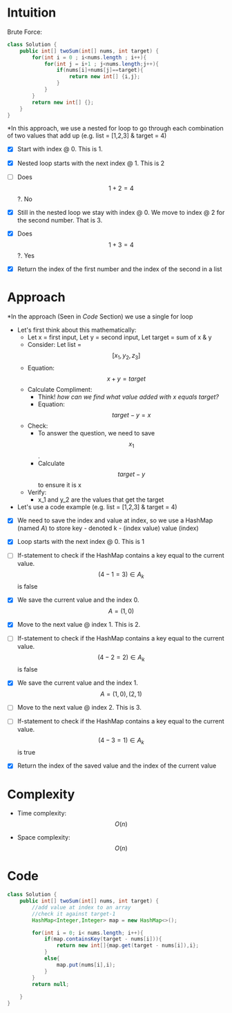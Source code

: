 # Intuition
Brute Force:
``` java []
class Solution {
    public int[] twoSum(int[] nums, int target) {
        for(int i = 0 ; i<nums.length ; i++){
            for(int j = i+1 ; j<nums.length;j++){
                if(nums[i]+nums[j]==target){
                    return new int[] {i,j};
                }
            }
        }
        return new int[] {};
    }
}
```
*In this approach, we use a nested for loop to go through each combination of two values that add up 
(e.g. list = [1,2,3] & target = 4)
- [x] Start with index @ 0. This is 1.
- [x] Nested loop starts with the next index @ 1. This is 2
- [ ] Does $$1 +2 = 4$$?. No
- [x] Still in the nested loop we stay with index @ 0. We move to index @ 2 for the second number. That is 3.
- [x] Does $$1 +3 = 4$$?. Yes
- [x] Return the index of the first number and the index of the second in a list


# Approach
*In the approach (Seen in _Code_ Section) we use a single for loop
- Let's first think about this mathematically:
    -  Let x = first input, Let y = second input, Let target = sum of x & y
    -  Consider: Let list = $$[x_1,y_2,z_3]$$
    -  Equation: $$x + y = target$$
    -  Calculate Compliment:
        - Think! _how can we find what value added with x equals target?_
        - Equation: $$target - y = x$$
    - Check:
        - To answer the question, we need to save $$x_1$$.
        - Calculate $$target - y$$ to ensure it is x
    - Verify:
        -  x_1 and y_2 are the values that get the target   
- Let's use a code example
(e.g. list = [1,2,3] & target = 4)
- [x] We need to save the index and value at index, so we use a HashMap (named _A_) to store key - denoted k - (index value) value (index)
- [x] Loop starts with the next index @ 0. This is 1
- [ ] If-statement to check if the HashMap contains a key equal to the current value. $$ (4-1 = 3) ∈ A_k $$ is false
- [x] We save the current value and the index 0. $$ A = {(1,0)} $$
- [x] Move to the next value @ index 1. This is 2.
- [ ] If-statement to check if the HashMap contains a key equal to the current value.  $$ (4-2 = 2) ∈ A_k $$ is false
- [x] We save the current value and the index 1. $$ A = {(1,0), (2,1)} $$
- [ ] Move to the next value @ index 2. This is 3.
- [ ] If-statement to check if the HashMap contains a key equal to the current value.  $$ (4-3 = 1) ∈ A_k $$ is true
- [x] Return the index of the saved value and the index of the current value


# Complexity
- Time complexity:
$$O(n)$$

- Space complexity:
$$O(n)$$ 

# Code
```java []
class Solution {
    public int[] twoSum(int[] nums, int target) {
        //add value at index to an array
        //check it against target-1
        HashMap<Integer,Integer> map = new HashMap<>();

        for(int i = 0; i< nums.length; i++){
            if(map.containsKey(target - nums[i])){
                return new int[]{map.get(target - nums[i]),i};
            }
            else{
                map.put(nums[i],i);
            }
        }
        return null;
        
    }
}
```
